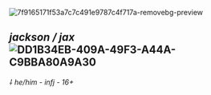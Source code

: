 
![7f9165171f53a7c7c491e9787c4f717a-removebg-preview](https://github.com/soapschair/soapschair/assets/142455317/8aa2cacc-958f-4cd8-a5af-60a657e87031)

## ***jackson / jax*** ![DD1B34EB-409A-49F3-A44A-C9BBA80A9A30](https://github.com/soapschair/soapschair/assets/142455317/a0fc18b9-5f72-4200-a6d8-ffa607c36b40)




*⸸ he/him - infj - 16+*
